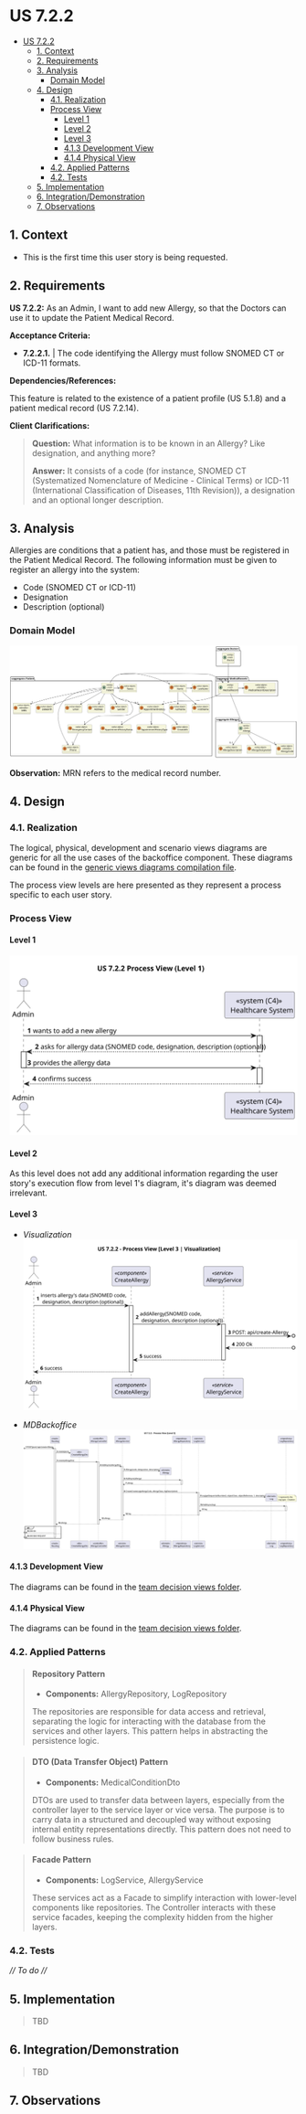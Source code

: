 # US 7.2.2

<!-- TOC -->
* [US 7.2.2](#us-722)
  * [1. Context](#1-context)
  * [2. Requirements](#2-requirements)
  * [3. Analysis](#3-analysis)
    * [Domain Model](#domain-model)
  * [4. Design](#4-design)
    * [4.1. Realization](#41-realization)
    * [Process View](#process-view)
      * [Level 1](#level-1)
      * [Level 2](#level-2)
      * [Level 3](#level-3)
      * [4.1.3 Development View](#413-development-view)
      * [4.1.4 Physical View](#414-physical-view)
    * [4.2. Applied Patterns](#42-applied-patterns)
    * [4.2. Tests](#42-tests)
  * [5. Implementation](#5-implementation)
  * [6. Integration/Demonstration](#6-integrationdemonstration)
  * [7. Observations](#7-observations)
<!-- TOC -->


## 1. Context

* This is the first time this user story is being requested.

## 2. Requirements

**US 7.2.2:** As an Admin, I want to add new Allergy, so that the Doctors can use it to update the Patient Medical Record.

**Acceptance Criteria:**

- **7.2.2.1.** | The code identifying the Allergy must follow SNOMED CT or ICD-11 formats.

**Dependencies/References:**

This feature is related to the existence of a patient profile (US 5.1.8) and a patient medical record (US 7.2.14).

**Client Clarifications:**

> **Question:** What information is to be known in an Allergy? Like designation, and anything more?
>
> **Answer:** It consists of a code (for instance, SNOMED CT (Systematized Nomenclature of Medicine - Clinical Terms) or ICD-11 (International Classification of Diseases, 11th Revision)), a designation and an optional longer description.

## 3. Analysis

Allergies are conditions that a patient has, and those must be registered in the Patient Medical Record. The following
information must be given to register an allergy into the system:

* Code (SNOMED CT or ICD-11)
* Designation
* Description (optional)

### Domain Model

![domain-model.svg](domain-model.svg)

**Observation:** MRN refers to the medical record number.

## 4. Design

### 4.1. Realization

The logical, physical, development and scenario views diagrams are generic for all the use cases of the backoffice component.
These diagrams can be found in the [generic views diagrams compilation file](../../team-decisions/views/general-views.md).

The process view levels are here presented as they represent a process specific to each user story.

### Process View

#### Level 1

![us7.2.2-process-view-lvl1.svg](Process_View/Level-1/us7.2.2-process-view-lvl1.svg)

#### Level 2

As this level does not add any additional information regarding the user story's execution flow from level 1's diagram, 
it's diagram was deemed irrelevant.

#### Level 3

- _Visualization_<br>
![us7.2.2-process-view-visualization-lvl3.svg](Process_View/Level-3/us7.2.2-process-view-visualization-lvl3.svg)


- _MDBackoffice_
![us7.2.2-process-view-lvl3.svg](Process_View/Level-3/us7.2.2-process-view-lvl3.svg)

#### 4.1.3 Development View

The diagrams can be found in the [team decision views folder](../../team-decisions/views/general-views.md#3-development-view).

#### 4.1.4 Physical View

The diagrams can be found in the [team decision views folder](../../team-decisions/views/general-views.md#4-physical-view).
  
### 4.2. Applied Patterns

> #### **Repository Pattern**
>
>* **Components:** AllergyRepository, LogRepository
>
> The repositories are responsible for data access and retrieval, separating the logic for interacting with the database
> from the services and other layers. This pattern helps in abstracting the persistence logic.


> #### **DTO (Data Transfer Object) Pattern**
>
>* **Components:** MedicalConditionDto
>
> DTOs are used to transfer data between layers, especially from the controller layer to the service layer or vice versa.
> The purpose is to carry data in a structured and decoupled way without exposing internal entity representations directly.
> This pattern does not need to follow business rules.


> #### **Facade Pattern**
>
>* **Components:** LogService, AllergyService
>
> These services act as a Facade to simplify interaction with lower-level components like repositories. The Controller
> interacts with these service facades, keeping the complexity hidden from the higher layers.

### 4.2. Tests

_// To do //_


## 5. Implementation

> TBD

## 6. Integration/Demonstration

> TBD

## 7. Observations
